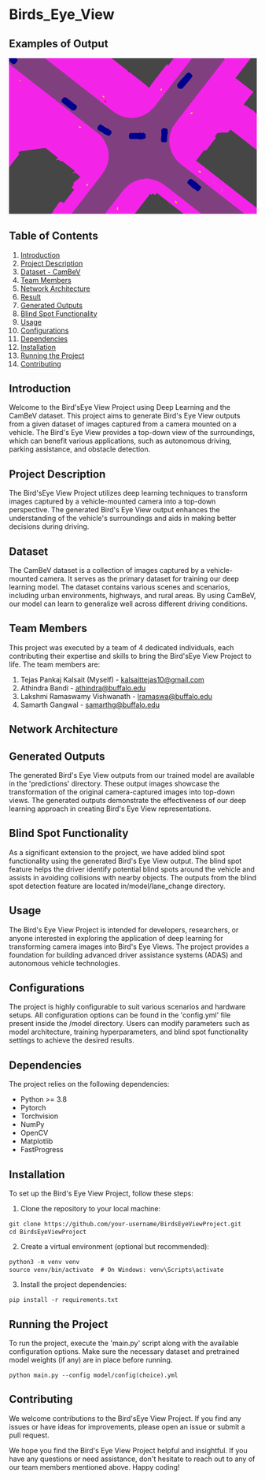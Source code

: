 ﻿# Birds_Eye_View

## Examples of Output
![alt text](https://github.com/TejasKalsait/Birds_Eye_View/blob/main/bird_eye_sample.png?raw=true)

## Table of Contents
1. [Introduction](#introduction)
2. [Project Description](#project-description)
3. [Dataset - CamBeV](#dataset)
4. [Team Members](#team-members)
5. [Network Architecture](#network-architecture)
6. [Result](#result)
7. [Generated Outputs](#generated-outputs)
8. [Blind Spot Functionality](#blind-spot-functionality)
9. [Usage](#usage)
10. [Configurations](#configurations)
11. [Dependencies](#dependencies)
12. [Installation](#installation)
13. [Running the Project](#running-the-project)
14. [Contributing](#contributing)

## Introduction
Welcome to the Bird'sEye View Project using Deep Learning and the CamBeV dataset. This project aims to generate Bird's Eye View outputs from a given dataset of images captured from a camera mounted on a vehicle. The Bird's Eye View provides a top-down view of the surroundings, which can benefit various applications, such as autonomous driving, parking assistance, and obstacle detection.

## Project Description
The Bird'sEye View Project utilizes deep learning techniques to transform images captured by a vehicle-mounted camera into a top-down perspective. The generated Bird's Eye View output enhances the understanding of the vehicle's surroundings and aids in making better decisions during driving.

## Dataset
The CamBeV dataset is a collection of images captured by a vehicle-mounted camera. It serves as the primary dataset for training our deep learning model. The dataset contains various scenes and scenarios, including urban environments, highways, and rural areas. By using CamBeV, our model can learn to generalize well across different driving conditions.

## Team Members
This project was executed by a team of 4 dedicated individuals, each contributing their expertise and skills to bring the Bird'sEye View Project to life. The team members are:
1. Tejas Pankaj Kalsait (Myself) - kalsaittejas10@gmail.com
2. Athindra Bandi - athindra@buffalo.edu
3. Lakshmi Ramaswamy Vishwanath - lramaswa@buffalo.edu
4. Samarth Gangwal - samarthg@buffalo.edu

## Network Architecture


## Generated Outputs
The generated Bird's Eye View outputs from our trained model are available in the 'predictions' directory. These output images showcase the transformation of the original camera-captured images into top-down views. The generated outputs demonstrate the effectiveness of our deep learning approach in creating Bird's Eye View representations.

## Blind Spot Functionality
As a significant extension to the project, we have added blind spot functionality using the generated Bird's Eye View output. The blind spot feature helps the driver identify potential blind spots around the vehicle and assists in avoiding collisions with nearby objects.
The outputs from the blind spot detection feature are located in/model/lane_change directory.

## Usage
The Bird's Eye View Project is intended for developers, researchers, or anyone interested in exploring the application of deep learning for transforming camera images into Bird's Eye Views. The project provides a foundation for building advanced driver assistance systems (ADAS) and autonomous vehicle technologies.

## Configurations
The project is highly configurable to suit various scenarios and hardware setups. All configuration options can be found in the 'config.yml' file present inside the /model directory. Users can modify parameters such as model architecture, training hyperparameters, and blind spot functionality settings to achieve the desired results.

## Dependencies
The project relies on the following dependencies:
- Python >= 3.8
- Pytorch
- Torchvision
- NumPy
- OpenCV
- Matplotlib
- FastProgress

## Installation
To set up the Bird's Eye View Project, follow these steps:

1. Clone the repository to your local machine:
```
git clone https://github.com/your-username/BirdsEyeViewProject.git
cd BirdsEyeViewProject
```

2. Create a virtual environment (optional but recommended):
```
python3 -m venv venv
source venv/bin/activate  # On Windows: venv\Scripts\activate
```

3. Install the project dependencies:
```
pip install -r requirements.txt
```

## Running the Project
To run the project, execute the 'main.py' script along with the available configuration options. Make sure the necessary dataset and pretrained model weights (if any) are in place before running.

```
python main.py --config model/config(choice).yml
```

## Contributing
We welcome contributions to the Bird'sEye View Project. If you find any issues or have ideas for improvements, please open an issue or submit a pull request.

We hope you find the Bird's Eye View Project helpful and insightful. If you have any questions or need assistance, don't hesitate to reach out to any of our team members mentioned above. Happy coding!
